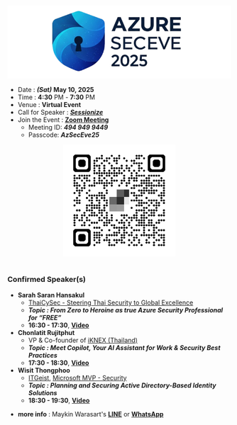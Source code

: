 
[![Azure Sec Eve 2025 by iKNEX (Thailand)](img/logo_trans_cropped_wide.png "Azure Sec Eve 2025 by iKNEX (Thailand)")](https://globalazure.net/events/b8924497-f083-465c-94d6-36a40d629064)

+ Date : ***(Sat)*** **May 10, 2025**
+ Time : **4:30** PM - **7:30** PM
+ Venue : **Virtual Event**
+ Call for Speaker : ***[Sessionize](https://sessionize.com/azure-sec-eve-2025)***
+ Join the Event : **[Zoom Meeting](https://us05web.zoom.us/j/4949499449?pwd=oKrfBPnJygSpaK3aUBS9NFjbaZLC4K.1&omn=82872624389)**
	+ Meeting ID: ***494 949 9449***
	+ Passcode: ***AzSecEve25***

<div align=center>
<a href="https://us05web.zoom.us/j/4949499449?pwd=oKrfBPnJygSpaK3aUBS9NFjbaZLC4K.1&omn=82872624389" target="_blank"><img src="img/zoom-qr.png" width="50%"></a>
</div><br>

### Confirmed Speaker(s)
+ **Sarah Saran Hansakul**
	+ [ThaiCySec - Steering Thai Security to Global Excellence](https://www.facebook.com/thaicysec)
	+ ***Topic : From Zero to Heroine as true Azure Security Professional for “FREE”***
	+ **16:30 - 17:30**, **[Video](#)**
+ **Chonlatit Rujitphut**
	+ VP & Co-founder of [iKNEX (Thailand)](https://www.facebook.com/iKNEX/)
	+ ***Topic : Meet Copilot, Your AI Assistant for Work & Security Best Practices***
	+ **17:30 - 18:30**, **[Video](#)**
+ **Wisit Thongphoo**
	+ [ITGeist](https://www.facebook.com/ITGeist5), [Microsoft MVP - Security](https://mvp.microsoft.com/en-US/MVP/profile/1e650ff3-3c9a-e411-93f2-9cb65495d3c4)
	+ ***Topic : Planning and Securing Active Directory-Based Identity Solutions***
	+ **18:30 - 19:30**, **[Video](#)**

* **more info** : Maykin Warasart's **[LINE](https://line.me/R/ti/p/@maykin)** or **[WhatsApp](https://api.whatsapp.com/send?phone=66832725900)**